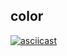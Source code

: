 ## color
[![asciicast](https://asciinema.org/a/77yKUcfG1Jxx1MTLI6vYZP2S4.svg)](https://asciinema.org/a/77yKUcfG1Jxx1MTLI6vYZP2S4)
